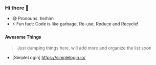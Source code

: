 ### Hi there 👋

<!--
**markterence/markterence** is a ✨ _special_ ✨ repository because its `README.md` (this file) appears on your GitHub profile.

Here are some ideas to get you started:

- 🔭 I’m currently working on ...
- 🌱 I’m currently learning ...
- 👯 I’m looking to collaborate on ...
- 🤔 I’m looking for help with ...
- 💬 Ask me about ...
- 📫 How to reach me: ...
- 😄 Pronouns: ...
- ⚡ Fun fact: ...
-->

- 😄 Pronouns: he/him
- ⚡ Fun fact: Code is like garbage. Re-use, Reduce and Recycle!




#### Awesome Things

> Just dumping things here, will add more and organize the list soon

- [SimpleLogin] https://simplelogin.io/
 
